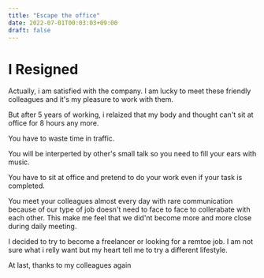 ```yaml
---
title: "Escape the office"
date: 2022-07-01T00:03:03+09:00
draft: false
---
```


# I Resigned
Actually, i am satisfied with the company. I am  lucky to meet these friendly colleagues and it's my pleasure to work with them.

But after 5 years of working, i relaized that my body and thought can't sit at office for 8 hours any more.

You have to waste time in traffic.

You will be interperted by other's small talk so you need to fill your ears with music.

You have to sit at office and pretend to do your work even if your task is completed.

You meet your colleagues almost every day with rare communication because of our type of job doesn't need to face to face to collerabate with each other. This make me feel that we did'nt become more and more close during daily meeting.

I decided to try to become a freelancer or looking for a remtoe job. I am not sure what i relly want but my heart tell me to try a different lifestyle.


At last, thanks to my colleagues again
